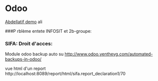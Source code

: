 # Odoo
[Abdellatif demo](https://github.com/abdellatifkarroum/demo)
ali

###P rblème entete INFOSIT et 2b-groupe:

### SIFA: Droit d'acces:

Module odoo backup auto su
http://www.odoo.yenthevg.com/automated-backups-in-odoo/

vue html d'un report
http://localhost:8089/report/html/sifa.report_declaration1/70

